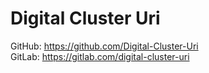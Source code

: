 # Digital Cluster Uri

GitHub: <https://github.com/Digital-Cluster-Uri>\
GitLab: <https://gitlab.com/digital-cluster-uri>